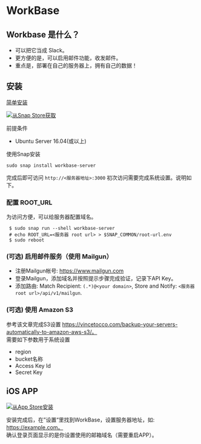 # WorkBase

## Workbase 是什么？

- 可以把它当成 Slack。
- 更方便的是，可以启用邮件功能，收发邮件。
- 重点是，部署在自己的服务器上，拥有自己的数据！

## 安装

[简单安装](./install-simple.md)

[![从Snap Store获取](https://snapcraft.io/static/images/badges/en/snap-store-black.svg)](https://snapcraft.io/workbase-server)

前提条件
- Ubuntu Server 16.04(或以上)

使用Snap安装
```
sudo snap install workbase-server
```
完成后即可访问 `http://<服务器地址>:3000`
初次访问需要完成系统设置。说明如下。
  
### 配置 ROOT_URL

为访问方便，可以给服务器配置域名。
```
 $ sudo snap run --shell workbase-server
 # echo ROOT_URL=<服务器 root url> > $SNAP_COMMON/root-url.env
 $ sudo reboot
```

### (可选) 启用邮件服务（使用 Mailgun）

- 注册Mailgun帐号: https://www.mailgun.com
- 登录Mailgun，添加域名并按照提示步骤完成验证，记录下API Key。
- 添加路由: Match Recipient: `(.*)@<your domain>`, Store and Notify: `<服务器 root url>/api/v1/mailgun`.

### (可选) 使用 Amazon S3

参考该文章完成S3设置 https://vincetocco.com/backup-your-servers-automatically-to-amazon-aws-s3/。  
需要如下参数用于系统设置
- region
- bucket名称
- Access Key Id
- Secret Key

## iOS APP

[![从App Store安装](https://user-images.githubusercontent.com/551004/29770691-a2082ff4-8bc6-11e7-89a6-964cd405ea8e.png)](https://itunes.apple.com/app/workbase/id1447713624)

安装完成后，在”设置“里找到WorkBase，设置服务器地址，如: https://example.com。  
确认登录页面显示的是你设置使用的邮箱域名（需要重启APP）。